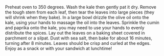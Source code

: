Preheat oven to 350 degrees. Wash the kale then gently pat it dry. Remove the tough stem from each leaf, then tear the leaves into large pieces (they will shrink when they bake).
In a large bowl drizzle the olive oil onto the kale, using your hands to massage the oil into the leaves. Sprinkle the cumin and paprika onto the kale, you may need to use your hands to evenly distribute the spices.
Lay out the leaves on a baking sheet covered in parchment or a silpat. Dust with sea salt, then bake for about 16 minutes, turning after 8 minutes. Leaves should be crisp and curled at the edges.
Enjoy as a snack or with your sandwich at lunchtime!